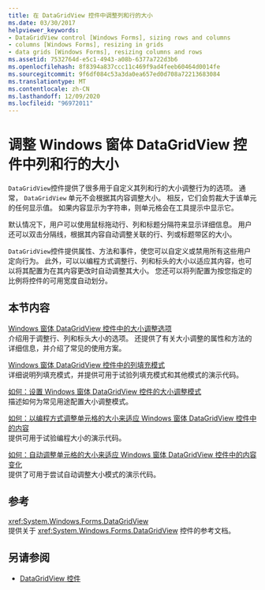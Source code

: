```yaml
---
title: 在 DataGridView 控件中调整列和行的大小
ms.date: 03/30/2017
helpviewer_keywords:
- DataGridView control [Windows Forms], sizing rows and columns
- columns [Windows Forms], resizing in grids
- data grids [Windows Forms], resizing columns and rows
ms.assetid: 7532764d-e5c1-4943-a08b-6377a722d3b6
ms.openlocfilehash: 8f8394a837ccc11c469f9ad4feeb60464d0014fe
ms.sourcegitcommit: 9f6df084c53a3da0ea657ed0d708a72213683084
ms.translationtype: MT
ms.contentlocale: zh-CN
ms.lasthandoff: 12/09/2020
ms.locfileid: "96972011"
---
```

# <a name="resizing-columns-and-rows-in-the-windows-forms-datagridview-control"></a>调整 Windows 窗体 DataGridView 控件中列和行的大小
`DataGridView`控件提供了很多用于自定义其列和行的大小调整行为的选项。 通常， `DataGridView` 单元不会根据其内容调整大小。 相反，它们会剪裁大于该单元的任何显示值。 如果内容显示为字符串，则单元格会在工具提示中显示它。  
  
 默认情况下，用户可以使用鼠标拖动行、列和标题分隔符来显示详细信息。 用户还可以双击分隔线，根据其内容自动调整关联的行、列或标题带区的大小。  
  
 `DataGridView`控件提供属性、方法和事件，使您可以自定义或禁用所有这些用户定向行为。 此外，可以以编程方式调整行、列和标头的大小以适应其内容，也可以将其配置为在其内容更改时自动调整其大小。 您还可以将列配置为按您指定的比例将控件的可用宽度自动划分。  
  
## <a name="in-this-section"></a>本节内容  
 [Windows 窗体 DataGridView 控件中的大小调整选项](sizing-options-in-the-windows-forms-datagridview-control.md)  
 介绍用于调整行、列和标头大小的选项。 还提供了有关大小调整的属性和方法的详细信息，并介绍了常见的使用方案。  
  
 [Windows 窗体 DataGridView 控件中的列填充模式](column-fill-mode-in-the-windows-forms-datagridview-control.md)  
 详细说明列填充模式，并提供可用于试验列填充模式和其他模式的演示代码。  
  
 [如何：设置 Windows 窗体 DataGridView 控件的大小调整模式](how-to-set-the-sizing-modes-of-the-windows-forms-datagridview-control.md)  
 描述如何为常见用途配置大小调整模式。  
  
 [如何：以编程方式调整单元格的大小来适应 Windows 窗体 DataGridView 控件中的内容](programmatically-resize-cells-to-fit-content-in-the-datagrid.md)  
 提供可用于试验编程大小的演示代码。  
  
 [如何：自动调整单元格的大小来适应 Windows 窗体 DataGridView 控件中的内容变化](automatically-resize-cells-when-content-changes-in-the-datagrid.md)  
 提供了可用于尝试自动调整大小模式的演示代码。  
  
## <a name="reference"></a>参考  
 <xref:System.Windows.Forms.DataGridView>  
 提供关于 <xref:System.Windows.Forms.DataGridView> 控件的参考文档。  
  
## <a name="see-also"></a>另请参阅

- [DataGridView 控件](datagridview-control-windows-forms.md)
